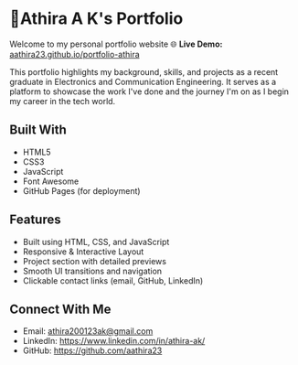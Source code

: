 # 📁Athira A K's Portfolio
Welcome to my personal portfolio website
🌐 **Live Demo:** [aathira23.github.io/portfolio-athira](https://aathira23.github.io/portfolio-athira/)

This portfolio highlights my background, skills, and projects as a recent graduate in Electronics and Communication Engineering. 
It serves as a platform to showcase the work I've done and the journey I'm on as I begin my career in the tech world.

## Built With
- HTML5
- CSS3
- JavaScript
- Font Awesome
- GitHub Pages (for deployment)

## Features
- Built using HTML, CSS, and JavaScript
- Responsive & Interactive Layout
- Project section with detailed previews
- Smooth UI transitions and navigation
- Clickable contact links (email, GitHub, LinkedIn)

 ## Connect With Me
- Email: athira200123ak@gmail.com
- LinkedIn: https://www.linkedin.com/in/athira-ak/
- GitHub: https://github.com/aathira23
